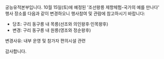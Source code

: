 궁능유적본부입니다. 10월 15일(토)에 예정된 '조선왕릉 제향체험-국가의 예를 만나다' 행사 장소를 다음과 같이 변경하오니 행사참여 및 관람에 참고하시기 바랍니다:

- 당초: 구리 동구릉 내 목릉(선조와 의인왕후·인목왕후)
- 변경: 구리 동구릉 내 원릉(영조와 정순왕후)

변경사유: 내부 운영 및 참가자 편의시설 관련

감사합니다.